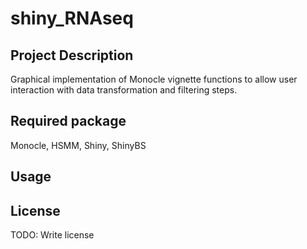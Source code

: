 # shiny_RNAseq

## Project Description
Graphical implementation of Monocle vignette functions to allow user interaction with data transformation and filtering steps. 

## Required package 
Monocle, HSMM, Shiny, ShinyBS

## Usage

## License
TODO: Write license


